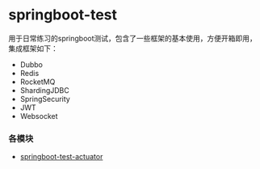 # springboot-test
用于日常练习的springboot测试，包含了一些框架的基本使用，方便开箱即用，集成框架如下：
- Dubbo
- Redis
- RocketMQ
- ShardingJDBC
- SpringSecurity
- JWT
- Websocket
### 各模块
- [springboot-test-actuator](./springboot-test-actuator/README.md) 
